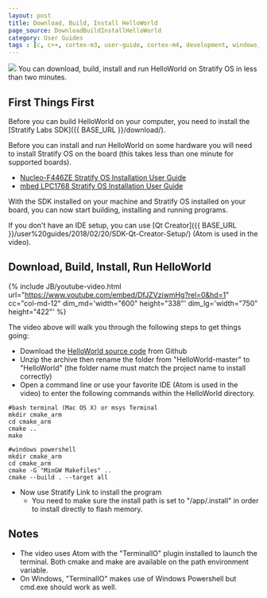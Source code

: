 ```yaml
---
layout: post
title: Download, Build, Install HelloWorld
page_source: DownloadBuildInstallHelloWorld
category: User Guides
tags : [c, c++, cortex-m3, user-guide, cortex-m4, development, windows, macosx, Stratify]
---
```


<img class="post_image" src="{{ BASE_PATH }}/images/qt-creator-screen-shot.png" />
You can download, build, install and run HelloWorld on Stratify OS in less than two minutes.

## First Things First

Before you can build HelloWorld on your computer, you need to install the [Stratify Labs SDK]({{ BASE_URL }}/download/).

Before you can install and run HelloWorld on some hardware you will need to install Stratify OS on the board (this takes less than one minute for supported boards).

- [Nucleo-F446ZE Stratify OS Installation User Guide]()
- [mbed LPC1768 Stratify OS Installation User Guide]()

With the SDK installed on your machine and Stratify OS installed on your board, you can now start building, installing and running programs.

If you don't have an IDE setup, you can use [Qt Creator]({{ BASE_URL }}/user%20guides/2018/02/20/SDK-Qt-Creator-Setup/) (Atom is used in the video).


## Download, Build, Install, Run HelloWorld

{% include JB/youtube-video.html
	url="https://www.youtube.com/embed/DfJZVziwmHg?rel=0&hd=1"
    cc="col-md-12"
	dim_md='width="600" height="338"'
	dim_lg='width="750" height="422"'
%}

The video above will walk you through the following steps to get things going:

- Download the [HelloWorld source code](https://github.com/StratifyLabs/HelloWorld) from Github
- Unzip the archive then rename the folder from "HelloWorld-master" to "HelloWorld" (the folder name must match the project name to install correctly)
- Open a command line or use your favorite IDE (Atom is used in the video) to enter the following commands within the HelloWorld directory.

```
#bash terminal (Mac OS X) or msys Terminal
mkdir cmake_arm
cd cmake_arm
cmake ..
make
```

```
#windows powershell
mkdir cmake_arm
cd cmake_arm
cmake -G "MinGW Makefiles" ..
cmake --build . --target all
```

- Now use Stratify Link to install the program
  - You need to make sure the install path is set to "/app/.install" in order to install directly to flash memory.

## Notes

- The video uses Atom with the "TerminalIO" plugin installed to launch the terminal. Both cmake and make are available on the path environment variable.
- On Windows, "TerminalIO" makes use of Windows Powershell but cmd.exe should work as well.




